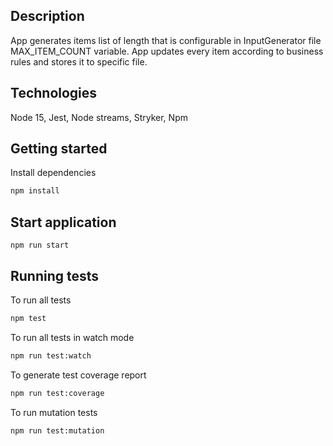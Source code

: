 ## Description

App generates items list of length that is configurable in InputGenerator file MAX_ITEM_COUNT variable.
App updates every item according to business rules and stores it to specific file.

## Technologies

Node 15,
Jest,
Node streams,
Stryker,
Npm

## Getting started

Install dependencies

```sh
npm install
```

## Start application

```
npm run start
```

## Running tests

To run all tests

```sh
npm test
```

To run all tests in watch mode

```sh
npm run test:watch
```

To generate test coverage report

```sh
npm run test:coverage
```

To run mutation tests

```
npm run test:mutation
```